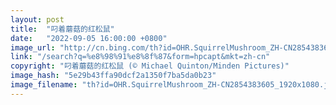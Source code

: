 ```yaml
---
layout: post
title:  "叼着蘑菇的红松鼠"
date:   "2022-09-05 16:00:00 +0800"
image_url: "http://cn.bing.com/th?id=OHR.SquirrelMushroom_ZH-CN2854383605_1920x1080.jpg&rf=LaDigue_1920x1080.jpg&pid=hp"
link: "/search?q=%e8%98%91%e8%8f%87&form=hpcapt&mkt=zh-cn"
copyright: "叼着蘑菇的红松鼠 (© Michael Quinton/Minden Pictures)"
image_hash: "5e29b43ffa90dcf2a1350f7ba5da0b23"
image_filename: "th?id=OHR.SquirrelMushroom_ZH-CN2854383605_1920x1080.jpg&rf=LaDigue_1920x1080.jpg&pid=hp"
---
```

